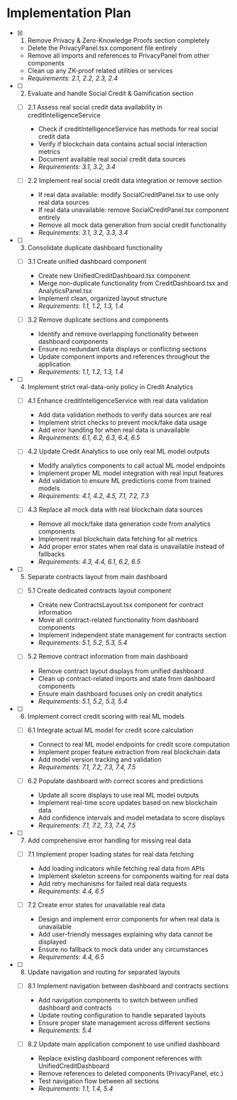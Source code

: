 # Implementation Plan

- [x] 1. Remove Privacy & Zero-Knowledge Proofs section completely
  - Delete the PrivacyPanel.tsx component file entirely
  - Remove all imports and references to PrivacyPanel from other components
  - Clean up any ZK-proof related utilities or services
  - _Requirements: 2.1, 2.2, 2.3, 2.4_

- [ ] 2. Evaluate and handle Social Credit & Gamification section
  - [ ] 2.1 Assess real social credit data availability in creditIntelligenceService
    - Check if creditIntelligenceService has methods for real social credit data
    - Verify if blockchain data contains actual social interaction metrics
    - Document available real social credit data sources
    - _Requirements: 3.1, 3.2, 3.4_

  - [ ] 2.2 Implement real social credit data integration or remove section
    - If real data available: modify SocialCreditPanel.tsx to use only real data sources
    - If real data unavailable: remove SocialCreditPanel.tsx component entirely
    - Remove all mock data generation from social credit functionality
    - _Requirements: 3.1, 3.2, 3.3, 3.4_

- [ ] 3. Consolidate duplicate dashboard functionality
  - [ ] 3.1 Create unified dashboard component
    - Create new UnifiedCreditDashboard.tsx component
    - Merge non-duplicate functionality from CreditDashboard.tsx and AnalyticsPanel.tsx
    - Implement clean, organized layout structure
    - _Requirements: 1.1, 1.2, 1.3, 1.4_

  - [ ] 3.2 Remove duplicate sections and components
    - Identify and remove overlapping functionality between dashboard components
    - Ensure no redundant data displays or conflicting sections
    - Update component imports and references throughout the application
    - _Requirements: 1.1, 1.2, 1.3, 1.4_

- [ ] 4. Implement strict real-data-only policy in Credit Analytics
  - [ ] 4.1 Enhance creditIntelligenceService with real data validation
    - Add data validation methods to verify data sources are real
    - Implement strict checks to prevent mock/fake data usage
    - Add error handling for when real data is unavailable
    - _Requirements: 6.1, 6.2, 6.3, 6.4, 6.5_

  - [ ] 4.2 Update Credit Analytics to use only real ML model outputs
    - Modify analytics components to call actual ML model endpoints
    - Implement proper ML model integration with real input features
    - Add validation to ensure ML predictions come from trained models
    - _Requirements: 4.1, 4.2, 4.5, 7.1, 7.2, 7.3_

  - [ ] 4.3 Replace all mock data with real blockchain data sources
    - Remove all mock/fake data generation code from analytics components
    - Implement real blockchain data fetching for all metrics
    - Add proper error states when real data is unavailable instead of fallbacks
    - _Requirements: 4.3, 4.4, 6.1, 6.2, 6.5_

- [ ] 5. Separate contracts layout from main dashboard
  - [ ] 5.1 Create dedicated contracts layout component
    - Create new ContractsLayout.tsx component for contract information
    - Move all contract-related functionality from dashboard components
    - Implement independent state management for contracts section
    - _Requirements: 5.1, 5.2, 5.3, 5.4_

  - [ ] 5.2 Remove contract information from main dashboard
    - Remove contract layout displays from unified dashboard
    - Clean up contract-related imports and state from dashboard components
    - Ensure main dashboard focuses only on credit analytics
    - _Requirements: 5.1, 5.2, 5.3, 5.4_

- [ ] 6. Implement correct credit scoring with real ML models
  - [ ] 6.1 Integrate actual ML model for credit score calculation
    - Connect to real ML model endpoints for credit score computation
    - Implement proper feature extraction from real blockchain data
    - Add model version tracking and validation
    - _Requirements: 7.1, 7.2, 7.3, 7.4, 7.5_

  - [ ] 6.2 Populate dashboard with correct scores and predictions
    - Update all score displays to use real ML model outputs
    - Implement real-time score updates based on new blockchain data
    - Add confidence intervals and model metadata to score displays
    - _Requirements: 7.1, 7.2, 7.3, 7.4, 7.5_

- [ ] 7. Add comprehensive error handling for missing real data
  - [ ] 7.1 Implement proper loading states for real data fetching
    - Add loading indicators while fetching real data from APIs
    - Implement skeleton screens for components waiting for real data
    - Add retry mechanisms for failed real data requests
    - _Requirements: 4.4, 6.5_

  - [ ] 7.2 Create error states for unavailable real data
    - Design and implement error components for when real data is unavailable
    - Add user-friendly messages explaining why data cannot be displayed
    - Ensure no fallback to mock data under any circumstances
    - _Requirements: 4.4, 6.5_

- [ ] 8. Update navigation and routing for separated layouts
  - [ ] 8.1 Implement navigation between dashboard and contracts sections
    - Add navigation components to switch between unified dashboard and contracts
    - Update routing configuration to handle separated layouts
    - Ensure proper state management across different sections
    - _Requirements: 5.4_

  - [ ] 8.2 Update main application component to use unified dashboard
    - Replace existing dashboard component references with UnifiedCreditDashboard
    - Remove references to deleted components (PrivacyPanel, etc.)
    - Test navigation flow between all sections
    - _Requirements: 1.1, 1.4, 5.4_